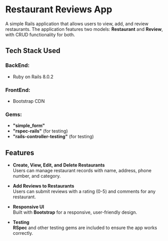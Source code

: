 # Restaurant Reviews App

A simple Rails application that allows users to view, add, and review restaurants. The application features two models: **Restaurant** and **Review**, with CRUD functionality for both.

## Tech Stack Used

### BackEnd:
- Ruby on Rails 8.0.2

### FrontEnd:
- Bootstrap CDN

### Gems:
- **"simple_form"**
- **"rspec-rails"** (for testing)
- **"rails-controller-testing"** (for testing)

## Features

- **Create, View, Edit, and Delete Restaurants**  
  Users can manage restaurant records with name, address, phone number, and category.

- **Add Reviews to Restaurants**  
  Users can submit reviews with a rating (0-5) and comments for any restaurant.

- **Responsive UI**  
  Built with **Bootstrap** for a responsive, user-friendly design.

- **Testing**  
  **RSpec** and other testing gems are included to ensure the app works correctly.
